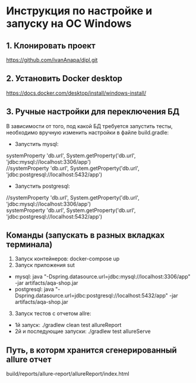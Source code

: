 # Инструкция по настройке и запуску на ОС Windows
## 1. Клонировать проект
https://github.com/ivanAnapa/dipl.git</br>
## 2. Установить Docker desktop
https://docs.docker.com/desktop/install/windows-install/</br>
## 3. Ручные настройки для переключения БД
В зависимости от того, под какой БД требуется запустить тесты, необходимо вручную изменить настройки в файле build.gradle:</br>
- Запустить mysql:</br>

systemProperty 'db.url', System.getProperty('db.url', 'jdbc:mysql://localhost:3306/app')</br>
//systemProperty 'db.url', System.getProperty('db.url', 'jdbc:postgresql://localhost:5432/app')</br>

- Запустить postgresql:</br>

//systemProperty 'db.url', System.getProperty('db.url', 'jdbc:mysql://localhost:3306/app')</br>
systemProperty 'db.url', System.getProperty('db.url', 'jdbc:postgresql://localhost:5432/app')</br>

## Команды (запускать в разных вкладках терминала)
1. Запуск контейнеров: docker-compose up</br>
2. Запуск приложения sut</br>
- mysql: java "-Dspring.datasource.url=jdbc:mysql://localhost:3306/app" -jar artifacts/aqa-shop.jar</br>
- postgresql: java "-Dspring.datasource.url=jdbc:postgresql://localhost:5432/app" -jar artifacts/aqa-shop.jar</br>
3. Запуск тестов с отчетом allre:</br>
- 1й запуск: ./gradlew clean test allureReport</br>
- 2й и последующие запуски: ./gradlew test allureServe</br>

## Путь, в которм хранится сгенерированный allure отчет
build/reports/allure-report/allureReport/index.html</br>
